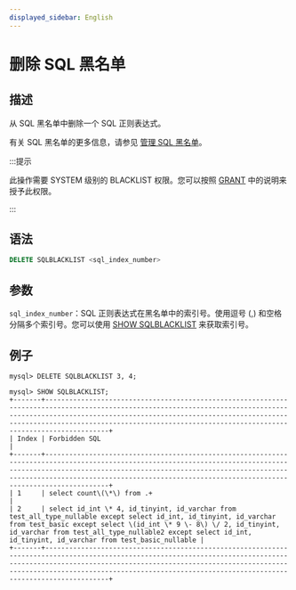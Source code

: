 ```yaml
---
displayed_sidebar: English
---
```


# 删除 SQL 黑名单

## 描述

从 SQL 黑名单中删除一个 SQL 正则表达式。

有关 SQL 黑名单的更多信息，请参见 [管理 SQL 黑名单](../../../administration/Blacklist.md)。

:::提示

此操作需要 SYSTEM 级别的 BLACKLIST 权限。您可以按照 [GRANT](../account-management/GRANT.md) 中的说明来授予此权限。

:::

## 语法

```SQL
DELETE SQLBLACKLIST <sql_index_number>
```

## 参数

`sql_index_number`：SQL 正则表达式在黑名单中的索引号。使用逗号 (,) 和空格分隔多个索引号。您可以使用 [SHOW SQLBLACKLIST](../Administration/SHOW_SQLBLACKLIST.md) 来获取索引号。

## 例子

```Plain
mysql> DELETE SQLBLACKLIST 3, 4;

mysql> SHOW SQLBLACKLIST;
+-------+--------------------------------------------------------------------------------------------------------------------------------------------------------------------------------------------------------------------------------------------------------------------------------------------------------+
| Index | Forbidden SQL                                                                                                                                                                                                                                                                                          |
+-------+--------------------------------------------------------------------------------------------------------------------------------------------------------------------------------------------------------------------------------------------------------------------------------------------------------+
| 1     | select count\(\*\) from .+                                                                                                                                                                                                                                                                             |
| 2     | select id_int \* 4, id_tinyint, id_varchar from test_all_type_nullable except select id_int, id_tinyint, id_varchar from test_basic except select \(id_int \* 9 \- 8\) \/ 2, id_tinyint, id_varchar from test_all_type_nullable2 except select id_int, id_tinyint, id_varchar from test_basic_nullable |
+-------+--------------------------------------------------------------------------------------------------------------------------------------------------------------------------------------------------------------------------------------------------------------------------------------------------------+